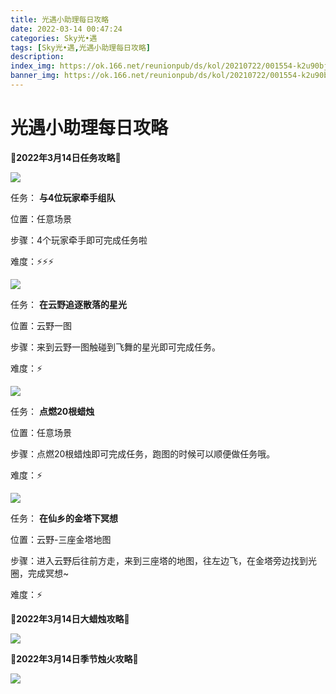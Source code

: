 ```yaml
---
title: 光遇小助理每日攻略
date: 2022-03-14 00:47:24
categories: Sky光•遇
tags: [Sky光•遇,光遇小助理每日攻略]
description: 
index_img: https://ok.166.net/reunionpub/ds/kol/20210722/001554-k2u90bj7ay.png?imageView&thumbnail=600x0&type=jpg
banner_img: https://ok.166.net/reunionpub/ds/kol/20210722/001554-k2u90bj7ay.png?imageView&thumbnail=600x0&type=jpg
---
```

# 光遇小助理每日攻略
**🌊2022年3月14日任务攻略🌊**

![](https://ok.166.net/reunionpub/ds/kol/20220314/001739-igkfd1v32q.png)

任务： **与4位玩家牵手组队**

位置：任意场景

步骤：4个玩家牵手即可完成任务啦

难度：⚡⚡⚡

![](https://ok.166.net/reunionpub/ds/kol/20220314/001758-j1pdgtkm73.png)

任务： **在云野追逐散落的星光**

位置：云野一图

步骤：来到云野一图触碰到飞舞的星光即可完成任务。

难度：⚡

  

![](https://ok.166.net/reunionpub/ds/kol/20220313/010840-7sj8c5lduw.png)

任务： **点燃20根蜡烛**

位置：任意场景

步骤：点燃20根蜡烛即可完成任务，跑图的时候可以顺便做任务哦。

难度：⚡

![](https://ok.166.net/reunionpub/ds/kol/20220314/001817-6zl7w9fvsc.png)

任务： **在仙乡的金塔下冥想**

位置：云野-三座金塔地图

步骤：进入云野后往前方走，来到三座塔的地图，往左边飞，在金塔旁边找到光圈，完成冥想~

难度：⚡

 **🌊2022年3月14日大蜡烛攻略🌊**

![](https://ok.166.net/reunionpub/ds/kol/20220314/001950-ryjzbn7d6c.png)

  

 **🌊2022年3月14日季节烛火攻略🌊**

![](https://ok.166.net/reunionpub/ds/kol/20220314/002150-uc6s9idpz8.png)

  

